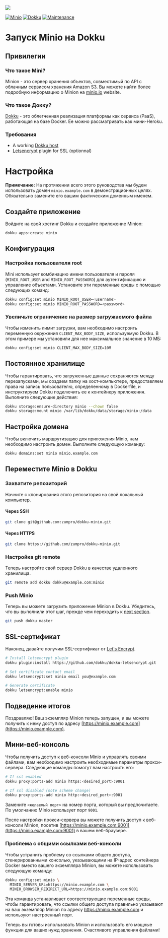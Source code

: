 ![](.github/images/repo_header.png)

[![Minio](https://img.shields.io/badge/Minio-15/03/2024-blue.svg)](https://github.com/minio/minio/releases/tag/RELEASE.2024-03-15T01-07-19Z)
[![Dokku](https://img.shields.io/badge/Dokku-Repo-blue.svg)](https://github.com/dokku/dokku)
[![Maintenance](https://img.shields.io/badge/Maintained%3F-yes-green.svg)](https://github.com/zumpro/dokku-minio/graphs/commit-activity)

# Запуск Minio на Dokku

## Привилегии

### Что такое Mini?

Minion - это сервер хранения объектов, совместимый по API с облачным сервисом хранения Amazon S3. Вы можете найти более подробную информацию о Minion на [minio.io](https://www.minio.io/) website.

### Что такое Докку?

[Dokku](http://dokku.viewdocs.io/dokku/) - это облегченная реализация платформы как сервиса (PaaS), работающая на базе Docker. Ее можно рассматривать как мини-Heroku.

### Требования
* A working [Dokku host](http://dokku.viewdocs.io/dokku/getting-started/installation/)
* [Letsencrypt](https://github.com/dokku/dokku-letsencrypt) plugin for SSL (optionnal)

# Настройка

**Примечание:** На протяжении всего этого руководства мы будем использовать домен `minio.example.com` в демонстрационных целях. Обязательно замените его вашим фактическим доменным именем.

## Создайте приложение

Войдите на свой хостинг Dokku и создайте приложение Minion:

```bash
dokku apps:create minio
```

## Конфигурация

### Настройка пользователя root

Mini использует комбинацию имени пользователя и пароля (`MINIO_ROOT_USER` and `MINIO_ROOT_PASSWORD`) для аутентификацию и управление объектами. Установите эти переменные среды с помощью следующих команд:

```bash
dokku config:set minio MINIO_ROOT_USER=<username>
dokku config:set minio MINIO_ROOT_PASSWORD=<password>
```

### Увеличьте ограничение на размер загружаемого файла

Чтобы изменить лимит загрузки, вам необходимо настроить переменную окружения `CLIENT_MAX_BODY_SIZE`, используемую Dokku. В этом примере мы установили для нее максимальное значение в 10 МБ:

```bash
dokku config:set minio CLIENT_MAX_BODY_SIZE=10M
```

## Постоянное хранилище

Чтобы гарантировать, что загруженные данные сохраняются между перезапусками, мы создаем папку на хост-компьютере, предоставляем права на запись пользователю, определенному в Dockerfile, и инструктируем Dokku подключить ее к контейнеру приложения. Выполните следующие действия:

```bash
dokku storage:ensure-directory minio --chown false
dokku storage:mount minio /var/lib/dokku/data/storage/minio:/data
```

## Настройка домена

Чтобы включить маршрутизацию для приложения Minio, нам необходимо настроить домен. Выполните следующую команду:

```bash
dokku domains:set minio minio.example.com
```

## Переместите Minio в Dokku

### Захватите репозиторий

Начните с клонирования этого репозитория на свой локальный компьютер.

#### Через SSH

```bash
git clone git@github.com:zumpro/dokku-minio.git
```

#### Через HTTPS

```bash
git clone https://github.com/zumpro/dokku-minio.git
```

### Настройка git remote

Теперь настройте свой сервер Dokku в качестве удаленного хранилища.

```bash
git remote add dokku dokku@example.com:minio
```

### Push Minio

Теперь вы можете загрузить приложение Minion в Dokku. Убедитесь, что вы выполнили этот шаг, прежде чем переходить к [next section](#ssl-certificate).

```bash
git push dokku master
```

## SSL-сертификат

Наконец, давайте получим SSL-сертификат от [Let's Encrypt](https://letsencrypt.org/).

```bash
# Install letsencrypt plugin
dokku plugin:install https://github.com/dokku/dokku-letsencrypt.git

# Set certificate contact email
dokku letsencrypt:set minio email you@example.com

# Generate certificate
dokku letsencrypt:enable minio
```

## Подведение итогов

Поздравляю! Ваш экземпляр Minion теперь запущен, и вы можете получить к нему доступ по адресу [https://minio.example.com](https://minio.example.com).

## Мини-веб-консоль

Чтобы получить доступ к веб-консоли Minio и управлять своими файлами, вам необходимо настроить необходимые параметры прокси-сервера. Следующие команды помогут вам настроить его:

```bash
# If ssl enabled
dokku proxy:ports-add minio https:<desired_port>:9001

# If ssl disabled (note scheme change)
dokku proxy:ports-add minio http:<desired_port>:9001
```

Замените `<желаемый порт>` на номер порта, который вы предпочитаете. По умолчанию Minio использует порт `9001`.

После настройки прокси-сервера вы можете получить доступ к веб-консоли Minion, посетив [https://minio.example.com:9001](https://minio.example.com:9001) в вашем веб-браузере.

### Проблема с общими ссылками веб-консоли

Чтобы устранить проблему со ссылками общего доступа, сгенерированными консолью, указывающими на IP-адрес контейнера Docker вместо вашего экземпляра Minion, вы можете использовать следующую команду:

```bash
dokku config:set minio \
  MINIO_SERVER_URL=https://minio.example.com \
  MINIO_BROWSER_REDIRECT_URL=https://minio.example.com:9001
```

Эта команда устанавливает соответствующие переменные среды, чтобы гарантировать, что ссылки общего доступа правильно указывают на ваш экземпляр Minion по адресу https://minio.example.com и используют настроенный порт.

Теперь вы готовы использовать Minion и использовать его мощные функции для ваших нужд хранения. Счастливого управления файлами!
